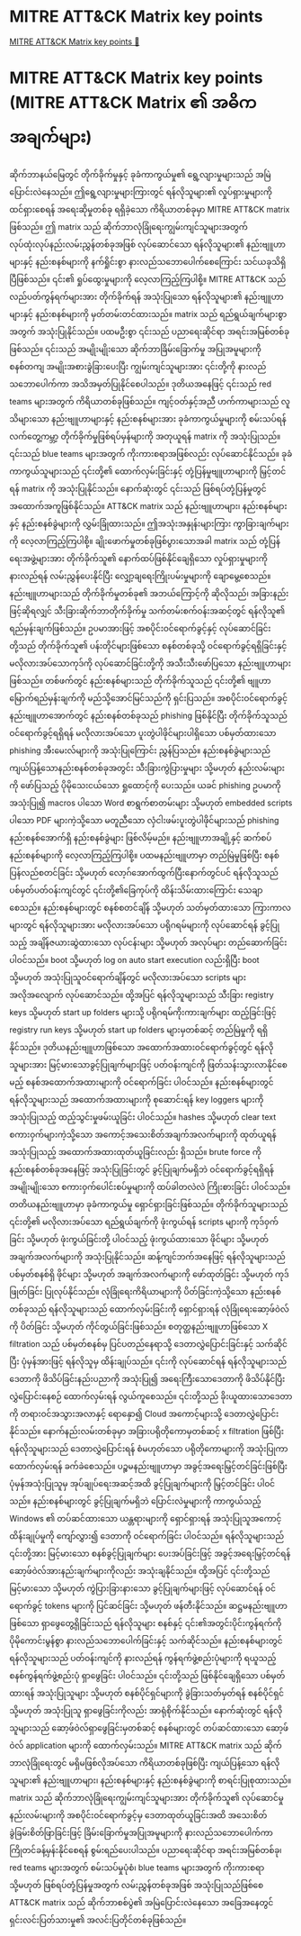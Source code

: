 # MITRE ATT&CK Matrix key points

[MITRE ATT&CK Matrix key points 🔗](https://www.coursera.org/learn/advanced-cybersecurity-concepts-and-capstone-project/lecture/Iw696/mitre-att-ck-matrix-key-points)

# MITRE ATT&CK Matrix key points (MITRE ATT&CK Matrix ၏ အဓိကအချက်များ)

ဆိုက်ဘာနယ်မြေတွင် တိုက်ခိုက်မှုနှင့် ခုခံကာကွယ်မှု၏ ရွေ့လျားမှုများသည် အမြဲပြောင်းလဲနေသည်။ ဤရွေ့လျားမှုများကြားတွင် ရန်လိုသူများ၏ လှုပ်ရှားမှုများကို ထင်ရှားစေရန် အရေးဆိုမှုတစ်ခု ရရှိခဲ့သော ကိရိယာတစ်ခုမှာ MITRE ATT&CK matrix ဖြစ်သည်။ ဤ matrix သည် ဆိုက်ဘာလုံခြုံရေးကျွမ်းကျင်သူများအတွက် လုပ်ထုံးလုပ်နည်းလမ်းညွှန်တစ်ခုအဖြစ် လုပ်ဆောင်သော ရန်လိုသူများ၏ နည်းဗျူဟာများနှင့် နည်းစနစ်များကို နက်ရှိုင်းစွာ နားလည်သဘောပေါက်စေကြောင်း သင်ယခုသိရှိပြီဖြစ်သည်။ ၎င်း၏ ရှုပ်ထွေးမှုများကို လေ့လာကြည့်ကြပါစို့။ MITRE ATT&CK သည် လည်ပတ်ကွန်ရက်များအား တိုက်ခိုက်ရန် အသုံးပြုသော ရန်လိုသူများ၏ နည်းဗျူဟာများနှင့် နည်းစနစ်များကို မှတ်တမ်းတင်ထားသည်။ matrix သည် ရည်ရွယ်ချက်များစွာအတွက် အသုံးပြုနိုင်သည်။ ပထမဦးစွာ ၎င်းသည် ပညာရေးဆိုင်ရာ အရင်းအမြစ်တစ်ခုဖြစ်သည်။ ၎င်းသည် အမျိုးမျိုးသော ဆိုက်ဘာခြိမ်းခြောက်မှု အပြုအမူများကို စနစ်တကျ အမျိုးအစားခွဲခြားပေးပြီး ကျွမ်းကျင်သူများအား ၎င်းတို့ကို နားလည်သဘောပေါက်ကာ အသိအမှတ်ပြုနိုင်စေပါသည်။ ဒုတိယအနေဖြင့် ၎င်းသည် red teams များအတွက် ကိရိယာတစ်ခုဖြစ်သည်။ ကျင့်ဝတ်နှင့်အညီ ဟက်ကာများသည် လူသိများသော နည်းဗျူဟာများနှင့် နည်းစနစ်များအား ခုခံကာကွယ်မှုများကို စမ်းသပ်ရန် လက်တွေ့ကမ္ဘာ့ တိုက်ခိုက်မှုဖြစ်ရပ်မှန်များကို အတုယူရန် matrix ကို အသုံးပြုသည်။ ၎င်းသည် blue teams များအတွက် ကိုးကားစရာအဖြစ်လည်း လုပ်ဆောင်နိုင်သည်။ ခုခံကာကွယ်သူများသည် ၎င်းတို့၏ ထောက်လှမ်းခြင်းနှင့် တုံ့ပြန်မှုဗျူဟာများကို မြှင့်တင်ရန် matrix ကို အသုံးပြုနိုင်သည်။ နောက်ဆုံးတွင် ၎င်းသည် ဖြစ်ရပ်တုံ့ပြန်မှုတွင် အထောက်အကူဖြစ်နိုင်သည်။ ATT&CK matrix သည် နည်းဗျူဟာများ၊ နည်းစနစ်များနှင့် နည်းစနစ်ခွဲများကို လွှမ်းခြုံထားသည်။ ဤအသုံးအနှုန်းများကြား ကွာခြားချက်များကို လေ့လာကြည့်ကြပါစို့။ ချိုးဖောက်မှုတစ်ခုဖြစ်ပွားသောအခါ matrix သည် တုံ့ပြန်ရေးအဖွဲ့များအား တိုက်ခိုက်သူ၏ နောက်ထပ်ဖြစ်နိုင်ချေရှိသော လှုပ်ရှားမှုများကို နားလည်ရန် လမ်းညွှန်ပေးနိုင်ပြီး လျှော့ချရေးကြိုးပမ်းမှုများကို ချောမွေ့စေသည်။ နည်းဗျူဟာများသည် တိုက်ခိုက်မှုတစ်ခု၏ အဘယ်ကြောင့်ကို ဆိုလိုသည်၊ အခြားနည်းဖြင့်ဆိုရလျှင် သီးခြားဆိုက်ဘာတိုက်ခိုက်မှု သက်တမ်းစက်ဝန်းအဆင့်တွင် ရန်လိုသူ၏ ရည်မှန်းချက်ဖြစ်သည်။ ဥပမာအားဖြင့် အစပိုင်းဝင်ရောက်ခွင့်နှင့် လုပ်ဆောင်ခြင်းတို့သည် တိုက်ခိုက်သူ၏ ပန်းတိုင်များဖြစ်သော စနစ်တစ်ခုသို့ ဝင်ရောက်ခွင့်ရရှိခြင်းနှင့် မလိုလားအပ်သောကုဒ်ကို လုပ်ဆောင်ခြင်းတို့ကို အသီးသီးဖော်ပြသော နည်းဗျူဟာများဖြစ်သည်။ တစ်ဖက်တွင် နည်းစနစ်များသည် တိုက်ခိုက်သူသည် ၎င်းတို့၏ ဗျူဟာမြောက်ရည်မှန်းချက်ကို မည်သို့အောင်မြင်သည်ကို ရှင်းပြသည်။ အစပိုင်းဝင်ရောက်ခွင့်နည်းဗျူဟာအောက်တွင် နည်းစနစ်တစ်ခုသည် phishing ဖြစ်နိုင်ပြီး တိုက်ခိုက်သူသည် ဝင်ရောက်ခွင့်ရရှိရန် မလိုလားအပ်သော ပူးတွဲပါဖိုင်များပါရှိသော ပစ်မှတ်ထားသော phishing အီးမေးလ်များကို အသုံးပြုကြောင်း ညွှန်ပြသည်။ နည်းစနစ်ခွဲများသည် ကျယ်ပြန့်သောနည်းစနစ်တစ်ခုအတွင်း သီးခြားကွဲပြားမှုများ သို့မဟုတ် နည်းလမ်းများကို ဖော်ပြသည့် ပိုမိုသေးငယ်သော ရှုထောင့်ကို ပေးသည်။ ယခင် phishing ဥပမာကို အသုံးပြု၍ macros ပါသော Word စာရွက်စာတမ်းများ သို့မဟုတ် embedded scripts ပါသော PDF များကဲ့သို့သော မတူညီသော လှံငါးဖမ်းပူးတွဲပါဖိုင်များသည် phishing နည်းစနစ်အောက်ရှိ နည်းစနစ်ခွဲများ ဖြစ်လိမ့်မည်။ နည်းဗျူဟာအချို့နှင့် ဆက်စပ်နည်းစနစ်များကို လေ့လာကြည့်ကြပါစို့။ ပထမနည်းဗျူဟာမှာ တည်မြဲမှုဖြစ်ပြီး စနစ်ပြန်လည်စတင်ခြင်း သို့မဟုတ် လော့ဂ်အောက်ထွက်ပြီးနောက်တွင်ပင် ရန်လိုသူသည် ပစ်မှတ်ပတ်ဝန်းကျင်တွင် ၎င်းတို့၏ခြေကုပ်ကို ထိန်းသိမ်းထားကြောင်း သေချာစေသည်။ နည်းစနစ်များတွင် စနစ်စတင်ချိန် သို့မဟုတ် သတ်မှတ်ထားသော ကြားကာလများတွင် ရန်လိုသူများအား မလိုလားအပ်သော ပရိုဂရမ်များကို လုပ်ဆောင်ရန် ခွင့်ပြုသည့် အချိန်ဇယားဆွဲထားသော လုပ်ငန်းများ သို့မဟုတ် အလုပ်များ တည်ဆောက်ခြင်း ပါဝင်သည်။ boot သို့မဟုတ် log on auto start execution လည်းရှိပြီး boot သို့မဟုတ် အသုံးပြုသူဝင်ရောက်ချိန်တွင် မလိုလားအပ်သော scripts များ အလိုအလျောက် လုပ်ဆောင်သည်။ ထို့အပြင် ရန်လိုသူများသည် သီးခြား registry keys သို့မဟုတ် start up folders များသို့ ပရိုဂရမ်ကိုးကားချက်များ ထည့်ခြင်းဖြင့် registry run keys သို့မဟုတ် start up folders များမှတစ်ဆင့် တည်မြဲမှုကို ရရှိနိုင်သည်။ ဒုတိယနည်းဗျူဟာဖြစ်သော အထောက်အထားဝင်ရောက်ခွင့်တွင် ရန်လိုသူများအား မြင့်မားသောခွင့်ပြုချက်များဖြင့် ပတ်ဝန်းကျင်ကို ဖြတ်သန်းသွားလာနိုင်စေမည့် စနစ်အထောက်အထားများကို ဝင်ရောက်ခြင်း ပါဝင်သည်။ နည်းစနစ်များတွင် ရန်လိုသူများသည် အထောက်အထားများကို စုဆောင်းရန် key loggers များကို အသုံးပြုသည့် ထည့်သွင်းမှုဖမ်းယူခြင်း ပါဝင်သည်။ hashes သို့မဟုတ် clear text စကားဝှက်များကဲ့သို့သော အကောင့်အသေးစိတ်အချက်အလက်များကို ထုတ်ယူရန် အသုံးပြုသည့် အထောက်အထားထုတ်ယူခြင်းလည်း ရှိသည်။ brute force ကို နည်းစနစ်တစ်ခုအနေဖြင့် အသုံးပြုခြင်းတွင် ခွင့်ပြုချက်မရှိဘဲ ဝင်ရောက်ခွင့်ရရှိရန် အမျိုးမျိုးသော စကားဝှက်ပေါင်းစပ်မှုများကို ထပ်ခါတလဲလဲ ကြိုးစားခြင်း ပါဝင်သည်။ တတိယနည်းဗျူဟာမှာ ခုခံကာကွယ်မှု ရှောင်ရှားခြင်းဖြစ်သည်။ တိုက်ခိုက်သူများသည် ၎င်းတို့၏ မလိုလားအပ်သော ရည်ရွယ်ချက်ကို ဖုံးကွယ်ရန် scripts များကို ကုဒ်ဝှက်ခြင်း သို့မဟုတ် ဖုံးကွယ်ခြင်းတို့ ပါဝင်သည့် ဖုံးကွယ်ထားသော ဖိုင်များ သို့မဟုတ် အချက်အလက်များကို အသုံးပြုနိုင်သည်။ ဆန့်ကျင်ဘက်အနေဖြင့် ရန်လိုသူများသည် ပစ်မှတ်စနစ်ရှိ ဖိုင်များ သို့မဟုတ် အချက်အလက်များကို ဖော်ထုတ်ခြင်း သို့မဟုတ် ကုဒ်ဖြုတ်ခြင်း ပြုလုပ်နိုင်သည်။ လုံခြုံရေးကိရိယာများကို ပိတ်ခြင်းကဲ့သို့သော နည်းစနစ်တစ်ခုသည် ရန်လိုသူများသည် ထောက်လှမ်းခြင်းကို ရှောင်ရှားရန် လုံခြုံရေးဆော့ဖ်ဝဲလ်ကို ပိတ်ခြင်း သို့မဟုတ် ကိုင်တွယ်ခြင်းဖြစ်သည်။ စတုတ္ထနည်းဗျူဟာဖြစ်သော X filtration သည် ပစ်မှတ်စနစ်မှ ပြင်ပတည်နေရာသို့ ဒေတာလွှဲပြောင်းခြင်းနှင့် သက်ဆိုင်ပြီး ပုံမှန်အားဖြင့် ရန်လိုသူမှ ထိန်းချုပ်သည်။ ၎င်းကို လုပ်ဆောင်ရန် ရန်လိုသူများသည် ဒေတာကို ဖိသိပ်ခြင်းနည်းပညာကို အသုံးပြု၍ အရေးကြီးသောဒေတာကို ဖိသိပ်နိုင်ပြီး လွှဲပြောင်းနေစဉ် ထောက်လှမ်းရန် လွယ်ကူစေသည်။ ၎င်းတို့သည် ခိုးယူထားသောဒေတာကို တရားဝင်အသွားအလာနှင့် ရောနှော၍ Cloud အကောင့်များသို့ ဒေတာလွှဲပြောင်းနိုင်သည်။ နောက်နည်းလမ်းတစ်ခုမှာ အခြားပရိုတိုကောမှတစ်ဆင့် x filtration ဖြစ်ပြီး ရန်လိုသူများသည် ဒေတာလွှဲပြောင်းရန် စံမဟုတ်သော ပရိုတိုကောများကို အသုံးပြုကာ ထောက်လှမ်းရန် ခက်ခဲစေသည်။ ပဉ္စမနည်းဗျူဟာမှာ အခွင့်အရေးမြှင့်တင်ခြင်းဖြစ်ပြီး ပုံမှန်အသုံးပြုသူမှ အုပ်ချုပ်ရေးအဆင့်အထိ ခွင့်ပြုချက်များကို မြှင့်တင်ခြင်း ပါဝင်သည်။ နည်းစနစ်များတွင် ခွင့်ပြုချက်မရှိဘဲ ပြောင်းလဲမှုများကို ကာကွယ်သည့် Windows ၏ တပ်ဆင်ထားသော ယန္တရားများကို ရှောင်ရှားရန် အသုံးပြုသူအကောင့်ထိန်းချုပ်မှုကို ကျော်လွှား၍ ဒေတာကို ဝင်ရောက်ခြင်း ပါဝင်သည်။ ရန်လိုသူများသည် ၎င်းတို့အား မြင့်မားသော စနစ်ခွင့်ပြုချက်များ ပေးအပ်ခြင်းဖြင့် အခွင့်အရေးမြှင့်တင်ရန် ဆော့ဖ်ဝဲလ်အားနည်းချက်များကိုလည်း အသုံးချနိုင်သည်။ ထို့အပြင် ၎င်းတို့သည် မြင့်မားသော သို့မဟုတ် ကွဲပြားခြားနားသော ခွင့်ပြုချက်များဖြင့် လုပ်ဆောင်ရန် ဝင်ရောက်ခွင့် tokens များကို ပြင်ဆင်ခြင်း သို့မဟုတ် ဖန်တီးနိုင်သည်။ ဆဋ္ဌမနည်းဗျူဟာဖြစ်သော ရှာဖွေတွေ့ရှိခြင်းသည် ရန်လိုသူများ စနစ်နှင့် ၎င်း၏အတွင်းပိုင်းကွန်ရက်ကို ပိုမိုကောင်းမွန်စွာ နားလည်သဘောပေါက်ခြင်းနှင့် သက်ဆိုင်သည်။ နည်းစနစ်များတွင် ရန်လိုသူများသည် ပတ်ဝန်းကျင်ကို နားလည်ရန် ကွန်ရက်ဖွဲ့စည်းပုံများကို ရယူသည့် စနစ်ကွန်ရက်ဖွဲ့စည်းပုံ ရှာဖွေခြင်း ပါဝင်သည်။ ၎င်းတို့သည် ဖြစ်နိုင်ချေရှိသော ပစ်မှတ်ထားရန် အသုံးပြုသူများ သို့မဟုတ် စနစ်ပိုင်ရှင်များကို ခွဲခြားသတ်မှတ်ရန် စနစ်ပိုင်ရှင် သို့မဟုတ် အသုံးပြုသူ ရှာဖွေခြင်းကိုလည်း အာရုံစိုက်နိုင်သည်။ နောက်ဆုံးတွင် ရန်လိုသူများသည် ဆော့ဖ်ဝဲလ်ရှာဖွေခြင်းမှတစ်ဆင့် စနစ်များတွင် တပ်ဆင်ထားသော ဆော့ဖ်ဝဲလ် application များကို ထောက်လှမ်းသည်။ MITRE ATT&CK matrix သည် ဆိုက်ဘာလုံခြုံရေးတွင် မရှိမဖြစ်လိုအပ်သော ကိရိယာတစ်ခုဖြစ်ပြီး ကျယ်ပြန့်သော ရန်လိုသူများ၏ နည်းဗျူဟာများ၊ နည်းစနစ်များနှင့် နည်းစနစ်ခွဲများကို စာရင်းပြုစုထားသည်။ matrix သည် ဆိုက်ဘာလုံခြုံရေးကျွမ်းကျင်သူများအား တိုက်ခိုက်သူ၏ လုပ်ဆောင်မှုနည်းလမ်းများကို အစပိုင်းဝင်ရောက်ခွင့်မှ ဒေတာထုတ်ယူခြင်းအထိ အသေးစိတ်ခွဲခြမ်းစိတ်ဖြာခြင်းဖြင့် ခြိမ်းခြောက်မှုအပြုအမူများကို နားလည်သဘောပေါက်ကာ ကြိုတင်ခန့်မှန်းနိုင်စေရန် စွမ်းရည်ပေးပါသည်။ ပညာရေးဆိုင်ရာ အရင်းအမြစ်တစ်ခု၊ red teams များအတွက် စမ်းသပ်မှုပုံစံ၊ blue teams များအတွက် ကိုးကားစရာ သို့မဟုတ် ဖြစ်ရပ်တုံ့ပြန်မှုအတွက် လမ်းညွှန်တစ်ခုအဖြစ် အသုံးပြုသည်ဖြစ်စေ ATT&CK matrix သည် ဆိုက်ဘာစစ်ပွဲ၏ အမြဲပြောင်းလဲနေသော အခြေအနေတွင် ရှင်းလင်းပြတ်သားမှု၏ အလင်းပြတိုင်တစ်ခုဖြစ်သည်။
